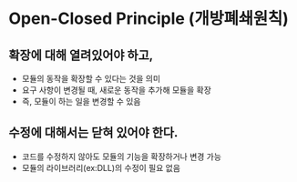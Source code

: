 # Open-Closed Principle (개방폐쇄원칙)

## 확장에 대해 열려있어야 하고,

- 모듈의 동작을 확장할 수 있다는 것을 의미
- 요구 사항이 변경될 때, 새로운 동작을 추가해 모듈을 확장
- 즉, 모듈이 하는 일을 변경할 수 있음

## 수정에 대해서는 닫혀 있어야 한다.

- 코드를 수정하지 않아도 모듈의 기능을 확장하거나 변경 가능
- 모듈의 라이브러리(ex:DLL)의 수정이 필요 없음
